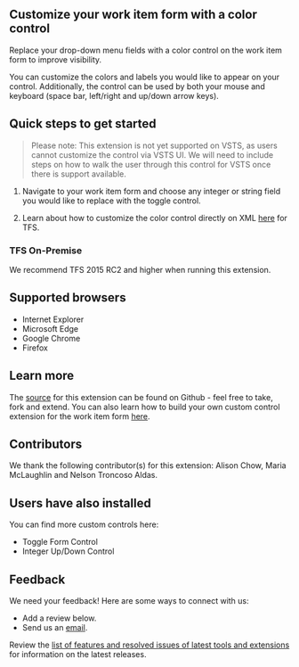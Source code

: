 ## Customize your work item form with a color control ##

Replace your drop-down menu fields with a color control on the work item form to improve visibility. 

You can customize the colors and labels you would like to appear on your control. Additionally, the control can be used by both your mouse and keyboard (space bar, left/right and up/down arrow keys).
 
## Quick steps to get started ##

> Please note: This extension is not yet supported on VSTS, as users cannot customize the control via VSTS UI. We will need to include steps on how to walk the user through this control for VSTS once there is support available. 

1. Navigate to your work item form and choose any integer or string field you would like to replace with the toggle control.

2. Learn about how to customize the color control directly on XML [here](https://github.com/Microsoft/vsts-sample-wit-custom-control/blob/master/README.md) for TFS. 

### TFS On-Premise ###

We recommend TFS 2015 RC2 and higher when running this extension.

## Supported browsers ##

* Internet Explorer
* Microsoft Edge
* Google Chrome 
* Firefox

## Learn more ##

The [source](https://github.com/Microsoft/vsts-sample-wit-custom-control) for this extension can be found on Github - feel free to take, fork and extend. You can also learn how to build your own custom control extension for the work item form [here](https://www.visualstudio.com/en-us/docs/integrate/extensions/develop/custom-control). 

## Contributors ##

We thank the following contributor(s) for this extension: Alison Chow, Maria McLaughlin and Nelson Troncoso Aldas. 

## Users have also installed ##

You can find more custom controls here: 

* Toggle Form Control
* Integer Up/Down Control

## Feedback ##

We need your feedback! Here are some ways to connect with us:

* Add a review below.
* Send us an [email](mailto://witiq@microsoft.com).

Review the [list of features and resolved issues of latest tools and extensions](https://blogs.msdn.microsoft.com/visualstudioalmrangers/2016/07/15/list-of-features-and-resolved-issues-of-latest-tools-and-extensions/) for information on the latest releases.
